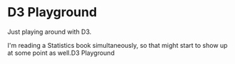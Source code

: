 D3 Playground 
===

Just playing around with D3.

I'm reading a Statistics book simultaneously, so that might start to show up at some point as well.D3 Playground 
